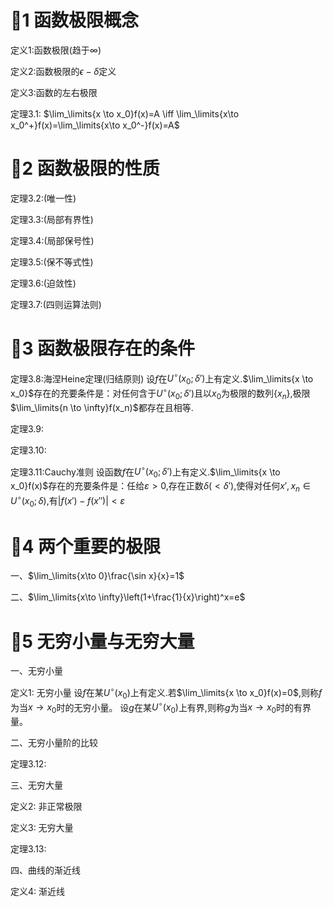# 🌲1 函数极限概念

定义1:函数极限(趋于$\infty$)

定义2:函数极限的$\epsilon-\delta$定义

定义3:函数的左右极限

定理3.1:
	$\lim_\limits{x \to x_0}f(x)=A \iff \lim_\limits{x\to x_0^+}f(x)=\lim_\limits{x\to x_0^-}f(x)=A$



# 🌲2 函数极限的性质

定理3.2:(唯一性)

定理3.3:(局部有界性)

定理3.4:(局部保号性)

定理3.5:(保不等式性)

定理3.6:(迫敛性)

定理3.7:(四则运算法则)



# 🌲3 函数极限存在的条件

定理3.8:海涅Heine定理(归结原则)
	设$f$在$U^\circ(x_0;\delta')$上有定义.$\lim_\limits{x \to x_0}$存在的充要条件是：对任何含于$U^\circ(x_0;\delta')$且以$x_0$为极限的数列$\{x_n\}$,极限$\lim_\limits{n \to \infty}f(x_n)$都存在且相等.

定理3.9:

定理3.10:

定理3.11:Cauchy准则
	设函数$f$在$U^\circ(x_0;\delta')$上有定义.$\lim_\limits{x \to x_0}f(x)$存在的充要条件是：任给$\varepsilon>0$,存在正数$\delta(<\delta')$,使得对任何$x',x_n \in U^\circ(x_0;\delta)$,有$|f(x')-f(x'')|<\varepsilon$



# 🌲4 两个重要的极限

一、$\lim_\limits{x\to 0}\frac{\sin x}{x}=1$

二、$\lim_\limits{x\to \infty}\left(1+\frac{1}{x}\right)^x=e$



# 🌲5 无穷小量与无穷大量

一、无穷小量

定义1: 无穷小量
	设$f$在某$U^\circ(x_0)$上有定义.若$\lim_\limits{x \to x_0}f(x)=0$,则称$f$为当$x\to x_0$时的无穷小量。
	设$g$在某$U^\circ(x_0)$上有界,则称$g$为当$x\to x_0$时的有界量。

二、无穷小量阶的比较

定理3.12:

三、无穷大量

定义2: 非正常极限

定义3: 无穷大量

定理3.13:

四、曲线的渐近线

定义4: 渐近线





